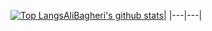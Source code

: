 [![Top Langs](https://github-readme-stats.vercel.app/api/top-langs/?username=bagheriali2001)](https://github.com/bagheriali2001/github-readme-stats)[AliBagheri's github stats](https://github-readme-stats.vercel.app/api?username=ali-bagheri&show_icons=true&theme=dark)|
|---|---|
